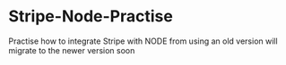 # Stripe-Node-Practise

Practise how to integrate Stripe with NODE from using an old version will migrate to the newer version soon
